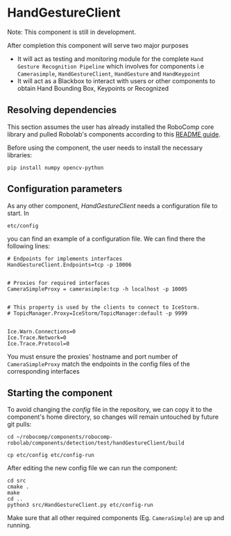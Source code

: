 # HandGestureClient

Note: This component is still in development.

After completion this component will serve two major purposes

- It will act as testing and monitoring module for the complete `Hand Gesture Recognition Pipeline` which involves for components i.e `Camerasimple`, `HandGestureClient`, `HandGesture` and `HandKeypoint`
- It will act as a Blackbox to interact with users or other components to obtain Hand Bounding Box, Keypoints or Recognized


## Resolving dependencies

This section assumes the user has already installed the RoboComp core library and pulled Robolab's components according to this [README guide](https://github.com/robocomp/robocomp).

Before using the component, the user needs to install the necessary libraries:
```
pip install numpy opencv-python
```

## Configuration parameters
As any other component, *HandGestureClient* needs a configuration file to start. In
```
etc/config
```
you can find an example of a configuration file. We can find there the following lines:
```
# Endpoints for implements interfaces
HandGestureClient.Endpoints=tcp -p 10006


# Proxies for required interfaces
CameraSimpleProxy = camerasimple:tcp -h localhost -p 10005


# This property is used by the clients to connect to IceStorm.
# TopicManager.Proxy=IceStorm/TopicManager:default -p 9999


Ice.Warn.Connections=0
Ice.Trace.Network=0
Ice.Trace.Protocol=0
```
You must ensure the proxies' hostname and port number of `CameraSimpleProxy` match the endpoints in the config files of the corresponding interfaces

## Starting the component
To avoid changing the *config* file in the repository, we can copy it to the component's home directory, so changes will remain untouched by future git pulls:

```
cd ~/robocomp/components/robocomp-robolab/components/detection/test/handGestureClient/build
```
```
cp etc/config etc/config-run
```

After editing the new config file we can run the component:

```
cd src
cmake .
make
cd ..
python3 src/HandGestureClient.py etc/config-run
```
Make sure that all other required components (Eg. `CameraSimple`) are up and running.